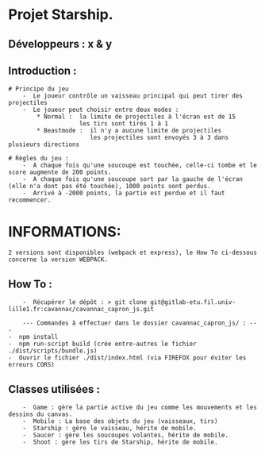 ﻿# Projet Starship. 

## Développeurs : x & y

## Introduction : 
    # Principe du jeu
        -  Le joueur contrôle un vaisseau principal qui peut tirer des projectiles
        -  Le joueur peut choisir entre deux modes :
            * Normal :  la limite de projectiles à l'écran est de 15
                        les tirs sont tirés 1 à 1
            * Beastmode :  il n'y a aucune limite de projectiles
                           les projectiles sont envoyés 3 à 3 dans plusieurs directions
                          
    # Règles du jeu :
        -  A chaque fois qu'une soucoupe est touchée, celle-ci tombe et le score augmente de 200 points.
        -  A chaque fois qu'une soucoupe sort par la gauche de l'écran (elle n'a dont pas été touchée), 1000 points sont perdus.
        -  Arrivé à -2000 points, la partie est perdue et il faut recommencer.
    
   # INFORMATIONS:
	2 versions sont disponibles (webpack et express), le How To ci-dessous concerne la version WEBPACK.    

    
## How To : 
        -  Récupérer le dépôt : > git clone git@gitlab-etu.fil.univ-lille1.fr:cavannac/cavannac_capron_js.git

        --- Commandes à effectuer dans le dossier cavannac_capron_js/ : ---
	-  npm install
	-  npm run-script build (crée entre-autres le fichier ./dist/scripts/bundle.js)
	-  Ouvrir le fichier ./dist/index.html (via FIREFOX pour éviter les erreurs CORS)

## Classes utilisées :
        -  Game : gère la partie active du jeu comme les mouvements et les dessins du canvas.
        -  Mobile : La base des objets du jeu (vaisseaux, tirs)
        -  Starship : gère le vaisseau, hérite de mobile.
        -  Saucer : gère les soucoupes volantes, hérite de mobile.
        -  Shoot : gère les tirs de Starship, hérite de mobile.
    
        